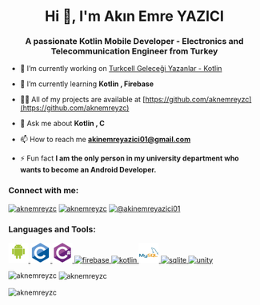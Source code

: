 <h1 align="center">Hi 👋, I'm Akın Emre YAZICI</h1>
<h3 align="center">A passionate Kotlin Mobile Developer - Electronics and Telecommunication Engineer from Turkey</h3>



- 🔭 I’m currently working on [Turkcell Geleceği Yazanlar - Kotlin](https://github.com/aknemreyzc/turkcell_kotlin)

- 🌱 I’m currently learning **Kotlin , Firebase**

- 👨‍💻 All of my projects are available at [https://github.com/aknemreyzc](https://github.com/aknemreyzc)

- 💬 Ask me about **Kotlin , C**

- 📫 How to reach me **akinemreyazici01@gmail.com**

- ⚡ Fun fact **I am the only person in my university department who wants to become an Android Developer.**

<h3 align="left">Connect with me:</h3>
<p align="left">
<a href="https://linkedin.com/in/aknemreyzc" target="blank"><img align="center" src="https://raw.githubusercontent.com/rahuldkjain/github-profile-readme-generator/master/src/images/icons/Social/linked-in-alt.svg" alt="aknemreyzc" height="30" width="40" /></a>
<a href="https://instagram.com/aknemreyzc" target="blank"><img align="center" src="https://raw.githubusercontent.com/rahuldkjain/github-profile-readme-generator/master/src/images/icons/Social/instagram.svg" alt="aknemreyzc" height="30" width="40" /></a>
<a href="https://medium.com/@akinemreyazici01" target="blank"><img align="center" src="https://raw.githubusercontent.com/rahuldkjain/github-profile-readme-generator/master/src/images/icons/Social/medium.svg" alt="@akinemreyazici01" height="30" width="40" /></a>
</p>

<h3 align="left">Languages and Tools:</h3>
<p align="left"> <a href="https://developer.android.com" target="_blank" rel="noreferrer"> <img src="https://raw.githubusercontent.com/devicons/devicon/master/icons/android/android-original-wordmark.svg" alt="android" width="40" height="40"/> </a> <a href="https://www.cprogramming.com/" target="_blank" rel="noreferrer"> <img src="https://raw.githubusercontent.com/devicons/devicon/master/icons/c/c-original.svg" alt="c" width="40" height="40"/> </a> <a href="https://www.w3schools.com/cs/" target="_blank" rel="noreferrer"> <img src="https://raw.githubusercontent.com/devicons/devicon/master/icons/csharp/csharp-original.svg" alt="csharp" width="40" height="40"/> </a> <a href="https://firebase.google.com/" target="_blank" rel="noreferrer"> <img src="https://www.vectorlogo.zone/logos/firebase/firebase-icon.svg" alt="firebase" width="40" height="40"/> </a> <a href="https://kotlinlang.org" target="_blank" rel="noreferrer"> <img src="https://www.vectorlogo.zone/logos/kotlinlang/kotlinlang-icon.svg" alt="kotlin" width="40" height="40"/> </a> <a href="https://www.mysql.com/" target="_blank" rel="noreferrer"> <img src="https://raw.githubusercontent.com/devicons/devicon/master/icons/mysql/mysql-original-wordmark.svg" alt="mysql" width="40" height="40"/> </a> <a href="https://www.sqlite.org/" target="_blank" rel="noreferrer"> <img src="https://www.vectorlogo.zone/logos/sqlite/sqlite-icon.svg" alt="sqlite" width="40" height="40"/> </a> <a href="https://unity.com/" target="_blank" rel="noreferrer"> <img src="https://www.vectorlogo.zone/logos/unity3d/unity3d-icon.svg" alt="unity" width="40" height="40"/> </a> </p>

<p><img align="left" src="https://github-readme-stats.vercel.app/api/top-langs?username=aknemreyzc&show_icons=true&locale=en&layout=compact" alt="aknemreyzc" /></p>

<p>&nbsp;<img align="center" src="https://github-readme-stats.vercel.app/api?username=aknemreyzc&show_icons=true&locale=en" alt="aknemreyzc" /></p>

<p><img align="center" src="https://github-readme-streak-stats.herokuapp.com/?user=aknemreyzc&" alt="aknemreyzc" /></p>

